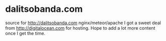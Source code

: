 dalitsobanda.com
================

source for http://dalitsobanda.com nginx/meteor/apache
I got a sweet deal from http://digitalocean.com for hosting. Hope to add a lot more content once I get the time.
